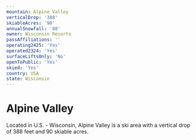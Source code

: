 ```yaml
---
mountain: Alpine Valley
verticalDrop: '388'
skiableAcres: '90'
annualSnowfall: '80'
owner: Wisconsin Resorts
passAffiliations: ''
operating2425: 'Yes'
operated2324: 'Yes'
surfaceLiftsOnly: 'No'
openToPublic: 'Yes'
skied: 'Yes'
country: USA
state: Wisconsin
---
```


# Alpine Valley

Located in U.S. - Wisconsin, Alpine Valley is a ski area with a vertical drop of 388 feet and 90 skiable acres.
